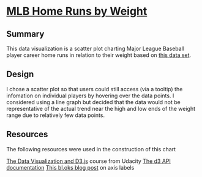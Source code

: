 # [MLB Home Runs by Weight](http://weight-home-runs.surge.sh/)

## Summary

This data visualization is a scatter plot charting Major League Baseball player career home runs in relation to their weight based on [this data set](https://s3.amazonaws.com/udacity-hosted-downloads/ud507/baseball_data.csv).  

## Design

I chose a scatter plot so that users could still access (via a tooltip) the infomation on individual players by hovering over the data points. I considered using a line graph but decided that the data would not be representative of the actual trend near the high and low ends of the weight range due to relatively few data points.

## Resources

The following resources were used in the construction of this chart

[The Data Visualization and D3.js](https://www.udacity.com/course/data-visualization-and-d3js--ud507) course from Udacity
[The d3 API documentation](https://github.com/d3/d3/blob/master/API.md#scales-d3-scale)
[This bl.oks blog post](https://bl.ocks.org/d3noob/23e42c8f67210ac6c678db2cd07a747e)  on axis labels